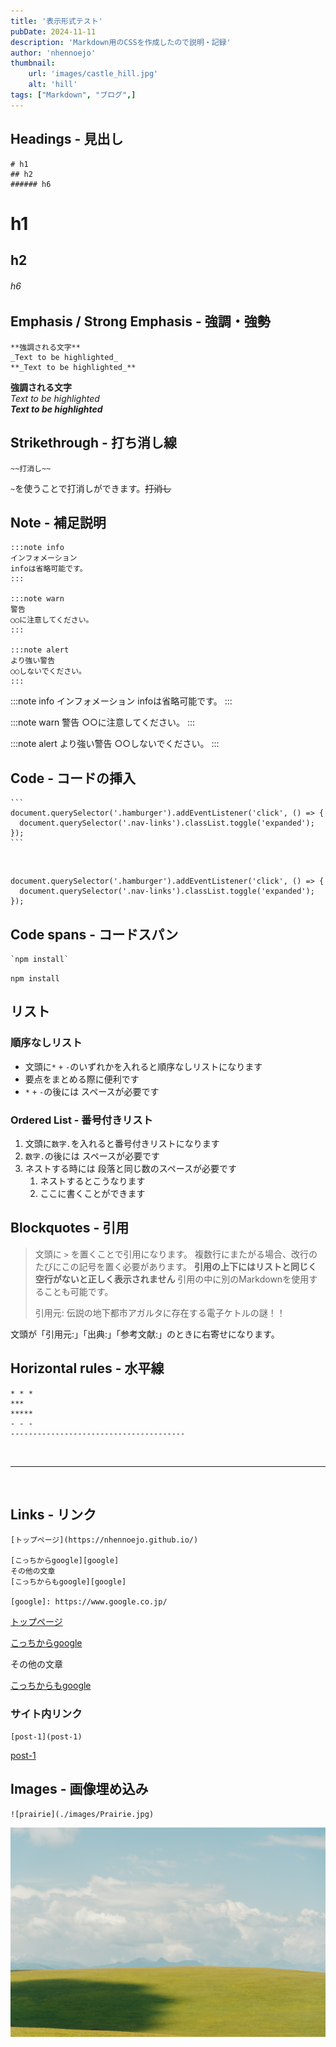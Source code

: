 ```yaml
---
title: '表示形式テスト'
pubDate: 2024-11-11
description: 'Markdown用のCSSを作成したので説明・記録'
author: 'nhennoejo'
thumbnail:
    url: 'images/castle_hill.jpg'
    alt: 'hill'
tags: ["Markdown", "ブログ",]
---
```


## Headings - 見出し

```
# h1
## h2
###### h6
```

# h1
## h2
###### h6

## Emphasis / Strong Emphasis - 強調・強勢

```
**強調される文字**
_Text to be highlighted_
**_Text to be highlighted_**
```

**強調される文字** <br>
_Text to be highlighted_ <br>
**_Text to be highlighted_** <br>

## Strikethrough - 打ち消し線

```
~~打消し~~
```

`~`を使うことで打消しができます。~~打消し~~

## Note - 補足説明

```
:::note info
インフォメーション
infoは省略可能です。
:::

:::note warn
警告
○○に注意してください。
:::

:::note alert
より強い警告
○○しないでください。
:::
```

:::note info
インフォメーション
infoは省略可能です。
:::

:::note warn
警告
○○に注意してください。
:::

:::note alert
より強い警告
○○しないでください。
:::

## Code - コードの挿入

~~~
```
document.querySelector('.hamburger').addEventListener('click', () => {
  document.querySelector('.nav-links').classList.toggle('expanded');
});
```
~~~

<br>

```
document.querySelector('.hamburger').addEventListener('click', () => {
  document.querySelector('.nav-links').classList.toggle('expanded');
});
```

## Code spans - コードスパン

```
`npm install`
```

`npm install`

## リスト

### 順序なしリスト

* 文頭に`*` `+` `-`のいずれかを入れると順序なしリストになります
* 要点をまとめる際に便利です
* `*` `+` `-`の後には スペースが必要です

### Ordered List - 番号付きリスト

1. 文頭に`数字.`を入れると番号付きリストになります
2. `数字.`の後には スペースが必要です
3. ネストする時には 段落と同じ数のスペースが必要です
   1. ネストするとこうなります
   2. ここに書くことができます

## Blockquotes - 引用

> 文頭に `>` を置くことで引用になります。
> 複数行にまたがる場合、改行のたびにこの記号を置く必要があります。
> **引用の上下にはリストと同じく空行がないと正しく表示されません**
> 引用の中に別のMarkdownを使用することも可能です。
> 
> 引用元: 伝説の地下都市アガルタに存在する電子ケトルの謎！！

文頭が「引用元:」「出典:」「参考文献:」のときに右寄せになります。

## Horizontal rules - 水平線
```
* * *
***
*****
- - -
---------------------------------------
```
<br>

---

<br>

## Links - リンク

```
[トップページ](https://nhennoejo.github.io/)

[こっちからgoogle][google]
その他の文章
[こっちからもgoogle][google]

[google]: https://www.google.co.jp/
```

[トップページ](https://nhennoejo.github.io/)

[こっちからgoogle][google]

その他の文章

[こっちからもgoogle][google]

[google]: https://www.google.co.jp/

### サイト内リンク
```
[post-1](post-1)
```

[post-1](post-1)


## Images - 画像埋め込み
```
![prairie](./images/Prairie.jpg)
```

![prairie](./images/Prairie.jpg)